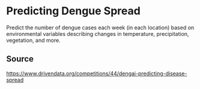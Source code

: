 # Predicting Dengue Spread
Predict the number of dengue cases each week (in each location) based on environmental variables describing changes in temperature, precipitation, vegetation, and more.

## Source
https://www.drivendata.org/competitions/44/dengai-predicting-disease-spread
